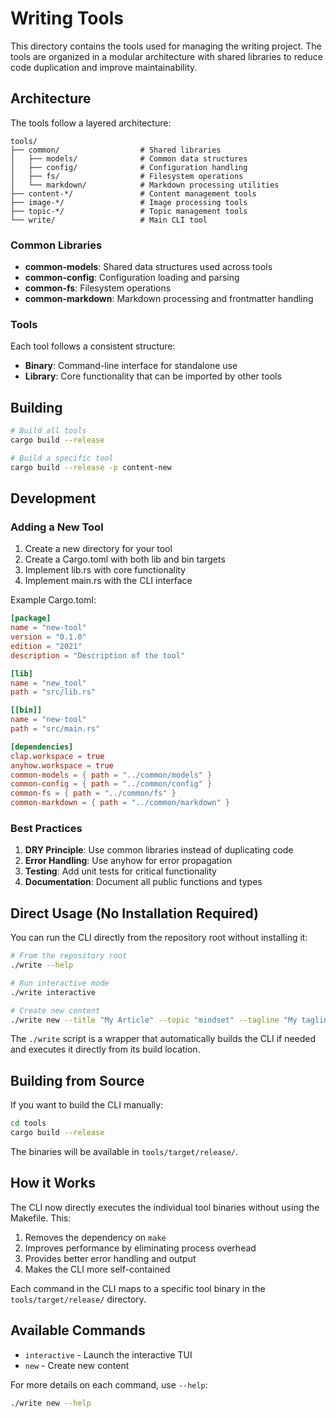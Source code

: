 # Writing Tools

This directory contains the tools used for managing the writing project. The tools are organized in a modular architecture with shared libraries to reduce code duplication and improve maintainability.

## Architecture

The tools follow a layered architecture:

```
tools/
├── common/                  # Shared libraries
│   ├── models/              # Common data structures
│   ├── config/              # Configuration handling
│   ├── fs/                  # Filesystem operations
│   └── markdown/            # Markdown processing utilities
├── content-*/               # Content management tools
├── image-*/                 # Image processing tools
├── topic-*/                 # Topic management tools
└── write/                   # Main CLI tool
```

### Common Libraries

- **common-models**: Shared data structures used across tools
- **common-config**: Configuration loading and parsing
- **common-fs**: Filesystem operations
- **common-markdown**: Markdown processing and frontmatter handling

### Tools

Each tool follows a consistent structure:

- **Binary**: Command-line interface for standalone use
- **Library**: Core functionality that can be imported by other tools

## Building

```bash
# Build all tools
cargo build --release

# Build a specific tool
cargo build --release -p content-new
```

## Development

### Adding a New Tool

1. Create a new directory for your tool
2. Create a Cargo.toml with both lib and bin targets
3. Implement lib.rs with core functionality
4. Implement main.rs with the CLI interface

Example Cargo.toml:

```toml
[package]
name = "new-tool"
version = "0.1.0"
edition = "2021"
description = "Description of the tool"

[lib]
name = "new_tool"
path = "src/lib.rs"

[[bin]]
name = "new-tool"
path = "src/main.rs"

[dependencies]
clap.workspace = true
anyhow.workspace = true
common-models = { path = "../common/models" }
common-config = { path = "../common/config" }
common-fs = { path = "../common/fs" }
common-markdown = { path = "../common/markdown" }
```

### Best Practices

1. **DRY Principle**: Use common libraries instead of duplicating code
2. **Error Handling**: Use anyhow for error propagation
3. **Testing**: Add unit tests for critical functionality
4. **Documentation**: Document all public functions and types

## Direct Usage (No Installation Required)

You can run the CLI directly from the repository root without installing it:

```bash
# From the repository root
./write --help

# Run interactive mode
./write interactive

# Create new content
./write new --title "My Article" --topic "mindset" --tagline "My tagline" --tags "tag1,tag2" --content-type "article"
```

The `./write` script is a wrapper that automatically builds the CLI if needed and executes it directly from its build location.

## Building from Source

If you want to build the CLI manually:

```bash
cd tools
cargo build --release
```

The binaries will be available in `tools/target/release/`.

## How it Works

The CLI now directly executes the individual tool binaries without using the Makefile. This:

1. Removes the dependency on `make`
2. Improves performance by eliminating process overhead
3. Provides better error handling and output
4. Makes the CLI more self-contained

Each command in the CLI maps to a specific tool binary in the `tools/target/release/` directory.

## Available Commands

- `interactive` - Launch the interactive TUI
- `new` - Create new content

For more details on each command, use `--help`:

```bash
./write new --help
``` 
